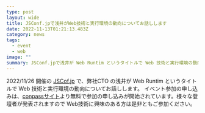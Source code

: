 ```yaml
---
type: post
layout: wide
title: JSConf.jpで浅井がWeb技術と実行環境の動向についてお話しします
date: 2022-11-13T01:21:13.483Z
category: news
tags:
  - event
  - web
image: ""
summary: JSConf.jpで浅井が Web Runtim というタイトルで Web 技術と実行環境の動向についてお話しします
---
```

2022/11/26 開催の [JSCof.jp](https://jsconf.jp/2022/) で、弊社CTO の浅井が Web Runtim というタイトルで Web 技術と実行環境の動向についてお話しします。
イベント参加の申し込みは、[conpassサイト](https://nodejs.connpass.com/event/265614/)より無料で参加の申し込みが開始されています。様々な登壇者が発表されますので Web技術に興味のある方は是非ともご参加ください。